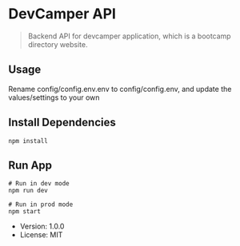 # DevCamper API

> Backend API for devcamper application, which is a bootcamp directory website.

## Usage

Rename config/config.env.env to config/config.env, and update the values/settings to your own

## Install Dependencies

```
npm install
```

## Run App

```
# Run in dev mode
npm run dev

# Run in prod mode
npm start
```

- Version: 1.0.0
- License: MIT
